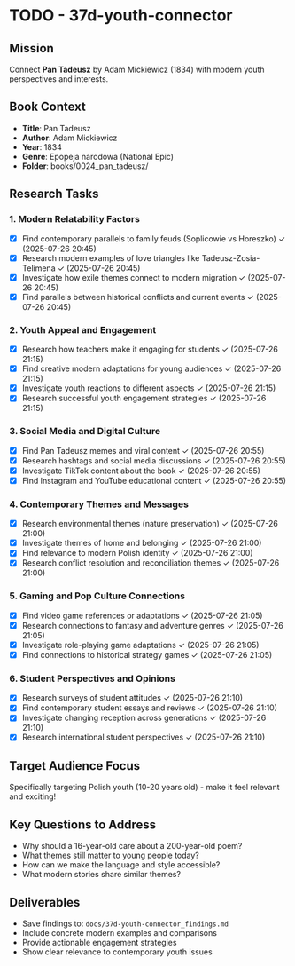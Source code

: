 # TODO - 37d-youth-connector

## Mission
Connect **Pan Tadeusz** by Adam Mickiewicz (1834) with modern youth perspectives and interests.

## Book Context
- **Title**: Pan Tadeusz
- **Author**: Adam Mickiewicz
- **Year**: 1834
- **Genre**: Epopeja narodowa (National Epic)
- **Folder**: books/0024_pan_tadeusz/

## Research Tasks

### 1. Modern Relatability Factors
- [x] Find contemporary parallels to family feuds (Soplicowie vs Horeszko) ✓ (2025-07-26 20:45)
- [x] Research modern examples of love triangles like Tadeusz-Zosia-Telimena ✓ (2025-07-26 20:45)
- [x] Investigate how exile themes connect to modern migration ✓ (2025-07-26 20:45)
- [x] Find parallels between historical conflicts and current events ✓ (2025-07-26 20:45)

### 2. Youth Appeal and Engagement
- [x] Research how teachers make it engaging for students ✓ (2025-07-26 21:15)
- [x] Find creative modern adaptations for young audiences ✓ (2025-07-26 21:15)
- [x] Investigate youth reactions to different aspects ✓ (2025-07-26 21:15)
- [x] Research successful youth engagement strategies ✓ (2025-07-26 21:15)

### 3. Social Media and Digital Culture
- [x] Find Pan Tadeusz memes and viral content ✓ (2025-07-26 20:55)
- [x] Research hashtags and social media discussions ✓ (2025-07-26 20:55)
- [x] Investigate TikTok content about the book ✓ (2025-07-26 20:55)
- [x] Find Instagram and YouTube educational content ✓ (2025-07-26 20:55)

### 4. Contemporary Themes and Messages
- [x] Research environmental themes (nature preservation) ✓ (2025-07-26 21:00)
- [x] Investigate themes of home and belonging ✓ (2025-07-26 21:00)
- [x] Find relevance to modern Polish identity ✓ (2025-07-26 21:00)
- [x] Research conflict resolution and reconciliation themes ✓ (2025-07-26 21:00)

### 5. Gaming and Pop Culture Connections
- [x] Find video game references or adaptations ✓ (2025-07-26 21:05)
- [x] Research connections to fantasy and adventure genres ✓ (2025-07-26 21:05)
- [x] Investigate role-playing game adaptations ✓ (2025-07-26 21:05)
- [x] Find connections to historical strategy games ✓ (2025-07-26 21:05)

### 6. Student Perspectives and Opinions
- [x] Research surveys of student attitudes ✓ (2025-07-26 21:10)
- [x] Find contemporary student essays and reviews ✓ (2025-07-26 21:10)
- [x] Investigate changing reception across generations ✓ (2025-07-26 21:10)
- [x] Research international student perspectives ✓ (2025-07-26 21:10)

## Target Audience Focus
Specifically targeting Polish youth (10-20 years old) - make it feel relevant and exciting!

## Key Questions to Address
- Why should a 16-year-old care about a 200-year-old poem?
- What themes still matter to young people today?
- How can we make the language and style accessible?
- What modern stories share similar themes?

## Deliverables
- Save findings to: `docs/37d-youth-connector_findings.md`
- Include concrete modern examples and comparisons
- Provide actionable engagement strategies
- Show clear relevance to contemporary youth issues